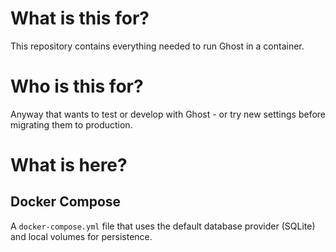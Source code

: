 # What is this for?

This repository contains everything needed to run Ghost in a container.

# Who is this for?

Anyway that wants to test or develop with Ghost - or try new settings before migrating them to production.

# What is here?

## Docker Compose

A `docker-compose.yml` file that uses the default database provider (SQLite) and local volumes for persistence.
